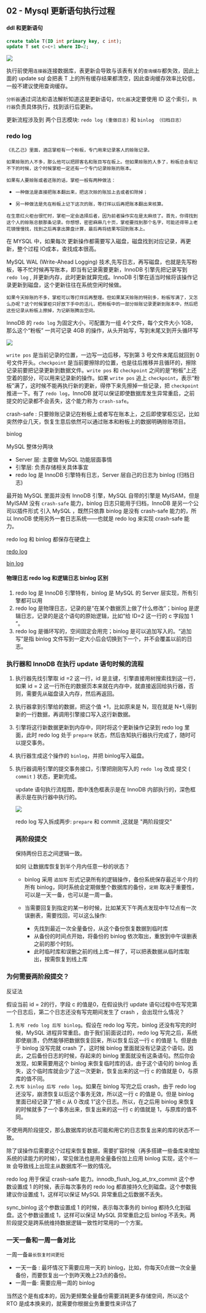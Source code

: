 ## 02 - Mysql 更新语句执行过程

#### ddl 和更新语句

```sql
create table T(ID int primary key, c int);
update T set c=c+1 where ID=2;
```

![](../imgs/1.png)

执行前使用`连接器`连接数据库，表更新会导致与该表有关的`查询缓存`都失效，因此上面的 update sql 会把表 T 上的所有缓存结果都清空，因此查询缓存效率比较低，一般不建议使用查询缓存。

`分析器`通过词法和语法解析知道这是更新语句，`优化器`决定要使用 ID 这个索引，`执行器`负责具体执行，找到该行后更新。

更新流程涉及到 两个日志模块:  `redo log (重做日志)` 和 `binlog （归档日志）`

###  redo log

`《孔乙己》里面，酒店掌柜有一个粉板，专门用来记录客人的赊账记录。`

`如果赊账的人不多，那么他可以把顾客名和账目写在板上。但如果赊账的人多了，粉板总会有记不下的时候，这个时候掌柜一定还有一个专门记录赊账的账本。`

`如果有人要赊账或者还账的话，掌柜一般有两种做法：`

- `一种做法是直接把账本翻出来，把这次赊的账加上去或者扣除掉；`

- `另一种做法是先在粉板上记下这次的账，等打烊以后再把账本翻出来核算。`

`在生意红火柜台很忙时，掌柜一定会选择后者，因为前者操作实在是太麻烦了。首先，你得找到这个人的赊账总额那条记录。你想想，密密麻麻几十页，掌柜要找到那个名字，可能还得带上老花镜慢慢找，找到之后再拿出算盘计算，最后再将结果写回到账本上。`

在 MYSQL 中，如果每次 更新操作都需要写入磁盘，磁盘找到对应记录，再更新，整个过程 IO成本，查找成本很高。

MySQL WAL (Write-Ahead Logging) 技术,先写日志，再写磁盘，也就是先写粉板，等不忙时候再写账本，即当有记录需要更新，InnoDB 引擎先把记录写到 `redo log` , 并更新内存，此时更新就算完成。InnoDB 引擎在适当时候将该操作记录更新到磁盘，这个更新往往在系统空闲时候做。

`如果今天赊账的不多，掌柜可以等打烊后再整理。但如果某天赊账的特别多，粉板写满了，又怎么办呢？这个时候掌柜只好放下手中的活儿，把粉板中的一部分赊账记录更新到账本中，然后把这些记录从粉板上擦掉，为记新账腾出空间。`

InnoDB 的  `redo log` 为固定大小，可配置为一组 4个文件，每个文件大小 1GB，那么这个“粉板” 一共可记录 4GB 的操作，从头开始写，写到末尾又到开头循环写

![](../imgs/redolog.png)

`write pos` 是当前记录的位置，一边写一边后移，写到第 3 号文件末尾后就回到 0 号文件开头。`checkpoint` 是当前要擦除的位置，也是往后推移并且循环的，擦除记录前要把记录更新到数据文件。`write pos` 和 `checkpoint` 之间的是“粉板”上还空着的部分，可以用来记录新的操作。如果 `write pos` 追上 `checkpoint`，表示“粉板”满了，这时候不能再执行新的更新，得停下来先擦掉一些记录，把 `checkpoint` 推进一下。有了 `redo log`，InnoDB 就可以保证即使数据库发生异常重启，之前提交的记录都不会丢失，这个能力称为 `crash-safe`。

crash-safe : 只要赊账记录记在粉板上或者写在账本上，之后即使掌柜忘记，比如突然停业几天，恢复生意后依然可以通过账本和粉板上的数据明确赊账项目。

binlog

MySQL 整体分两块

- Server 层: 主要做 MySQL 功能层面事情
- 引擎层:  负责存储相关具体事宜
- redo log 是 InnoDB 引擎特有日志，Server 层自己的日志为 binlog (归档日志)

最开始 MySQL 里面并没有 InnoDB 引擎，MySQL 自带的引擎是 MyISAM，但是 MyISAM 没有 `crash-safe` 能力，binlog 日志只能用于归档，InnoDB 是另一个公司以插件形式 引入 MySQL ，既然只依靠 binlog 是没有 crash-safe 能力的，所以 InnoDB 使用另外一套日志系统——也就是 redo log 来实现 crash-safe 能力。

redo log 和 binlog 都保存在硬盘上

[redo log](https://dev.mysql.com/doc/refman/8.0/en/innodb-redo-log.html)

[bin log](https://dev.mysql.com/doc/refman/8.0/en/binary-log.html)

#### 物理日志 redo log 和逻辑日志  binlog 区别

1. redo log 是 InnoDB 引擎特有，binlog 是 MySQL 的 Server 层实现，所有引擎都可以用
2. redo log 是物理日志，记录的是“在某个数据页上做了什么修改”；binlog 是逻辑日志，记录的是这个语句的原始逻辑，比如“给 ID=2 这一行的 c 字段加 1 ”。
3. redo log 是循环写的，空间固定会用完；binlog 是可以追加写入的。“追加写”是指 binlog 文件写到一定大小后会切换到下一个，并不会覆盖以前的日志。

###  执行器和 InnoDB 在执行 update 语句时候的流程

1. 执行器先找引擎取 id =2 这一行，id 是主键，引擎直接用树搜索找到这一行，如果 id = 2 这一行所在的数据页本来就在内存中，就直接返回给执行器，否则，需要先从磁盘读入内存，然后再返回。

2. 执行器拿到引擎给的数据，把这个值 +1，比如原来是 N，现在就是 N+1,得到新的一行数据，再调用引擎接口写入这行新数据。

3. 引擎将这行新数据更新到内存中，同时将这个更新操作记录到 redo log 里面，此时 redo log 处于  `prepare` 状态，然后告知执行器执行完成了，随时可以提交事务。

4. 执行器生成这个操作的 `binlog`，并把 binlog写入磁盘。

5. 执行器调用引擎的提交事务接口，引擎把刚刚写入的 `redo log` 改成 提交 ( `commit` ) 状态，更新完成。

   update 语句执行流程图，图中浅色框表示是在 InnoDB 内部执行的，深色框表示是在执行器中执行的。

   ![](../imgs/update-process.png)

   redo log 写入拆成两步: `prepare` 和 commit ,这就是 "两阶段提交"

   ### 两阶段提交

   保持两份日志之间逻辑一致。

   如何 让数据库恢复到半个月内任意一秒的状态？

   - binlog 采用 `追加写` 形式记录所有的逻辑操作，备份系统保存最近半个月的所有 binlog，同时系统会定期做整个数据库的备份，`定期` 取决于重要性，可以是一天一备，也可以是一周一备。

   - 当需要回复到指定的某一秒时候，比如某天下午两点发现中午12点有一次误删表，需要找回，可以这么操作:

     - 先找到最近一次全量备份，从这个备份恢复数据到临时库
     - 从备份的时间点开始，将备份的 binlog 依次取出，重放到中午误删表之前的那个时刻。
     - 此时临时库和误删之前的线上库一样了，可以把表数据从临时库取出，按需恢复到线上库

### 为何需要两阶段提交？

反证法

假设当前 id = 2的行，字段 c  的值是0，在假设执行 update 语句过程中在写完第一个日志后，第二个日志还没有写完期间发生了 crash ，会出现什么情况？

1. `先写 redo log 后写 binlog`。假设在 redo log 写完，binlog 还没有写完的时候，MySQL 进程异常重启。由于我们前面说过的，redo log 写完之后，系统即使崩溃，仍然能够把数据恢复回来，所以恢复后这一行 c 的值是 1。但是由于 binlog 没写完就 crash 了，这时候 binlog 里面就没有记录这个语句。因此，之后备份日志的时候，存起来的 binlog 里面就没有这条语句。然后你会发现，如果需要用这个 binlog 来恢复临时库的话，由于这个语句的 binlog 丢失，这个临时库就会少了这一次更新，恢复出来的这一行 c 的值就是 0，与原库的值不同。
2. `先写 binlog 后写 redo log`。如果在 binlog 写完之后 crash，由于 redo log 还没写，崩溃恢复以后这个事务无效，所以这一行 c 的值是 0。但是 binlog 里面已经记录了“把 c 从 0 改成 1”这个日志。所以，在之后用 binlog 来恢复的时候就多了一个事务出来，恢复出来的这一行 c 的值就是 1，与原库的值不同。

不使用两阶段提交，那么数据库的状态可能和用它的日志恢复出来的库的状态不一致。

除了误操作后需要这个过程来恢复数据，需要扩容时候（再多搭建一些备库来增加系统的读能力的时候），常见做法也是用全量备份加上应用 binlog 实现，这个`不一致` 会导致线上出现主从数据库不一致的情况。

redo log 用于保证 crash-safe 能力。innodb_flush_log_at_trx_commit 这个参数设置成 1 的时候，表示每次事务的 redo log 都直接持久化到磁盘。这个参数我建议你设置成 1，这样可以保证 MySQL 异常重启之后数据不丢失。

sync_binlog 这个参数设置成 1 的时候，表示每次事务的 binlog 都持久化到磁盘。这个参数设置成 1，这样可以保证 MySQL 异常重启之后 binlog 不丢失。两阶段提交是跨系统维持数据逻辑一致性时常用的一个方案。

### 一天一备和一周一备对比

一周一备`最长恢复时间更短`

- 一天一备 :  最坏情况下需要应用一天的 binlog，比如，你每天0点做一次全量备份，而要恢复出一个到昨天晚上23点的备份。
- 一周一备: 需要应用一周的 binlog

当然这个是有成本的，因为更频繁全量备份需要消耗更多存储空间，所以这个 RTO 是成本换来的，就需要你根据业务重要性来评估了